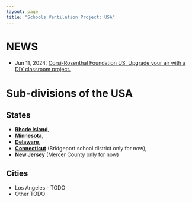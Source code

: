 ```yaml
---
layout: page
title: "Schools Ventilation Project: USA"
---
```


# NEWS

* Jun 11, 2024: [Corsi-Rosenthal Foundation US: Upgrade your air with a DIY classroom project.](https://www.cleanairk12.com/)

# Sub-divisions of the USA

## States

* [**Rhode Island**](RI/), 
* [**Minnesota**](MN/), 
* [**Delaware**](DE/), 
* [**Connecticut**](CT/) (Bridgeport school district only for now), 
* [**New Jersey**](NJ/) (Mercer County only for now)

## Cities

* Los Angeles - TODO
* Other TODO
